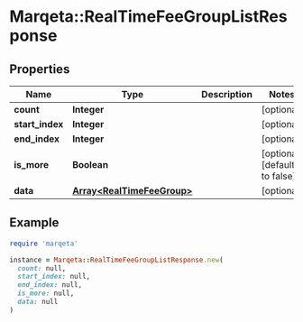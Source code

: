 # Marqeta::RealTimeFeeGroupListResponse

## Properties

| Name | Type | Description | Notes |
| ---- | ---- | ----------- | ----- |
| **count** | **Integer** |  | [optional] |
| **start_index** | **Integer** |  | [optional] |
| **end_index** | **Integer** |  | [optional] |
| **is_more** | **Boolean** |  | [optional][default to false] |
| **data** | [**Array&lt;RealTimeFeeGroup&gt;**](RealTimeFeeGroup.md) |  | [optional] |

## Example

```ruby
require 'marqeta'

instance = Marqeta::RealTimeFeeGroupListResponse.new(
  count: null,
  start_index: null,
  end_index: null,
  is_more: null,
  data: null
)
```

